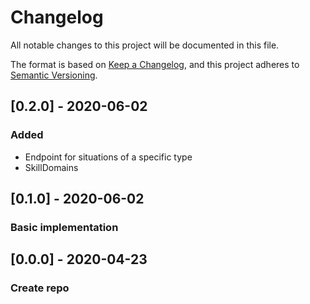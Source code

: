# Changelog
All notable changes to this project will be documented in this file.

The format is based on [Keep a Changelog](https://keepachangelog.com/en/1.0.0/),
and this project adheres to [Semantic Versioning](https://semver.org/spec/v2.0.0.html).

## [0.2.0] - 2020-06-02
### Added
- Endpoint for situations of a specific type
- SkillDomains

## [0.1.0] - 2020-06-02
### Basic implementation

## [0.0.0] - 2020-04-23
### Create repo
